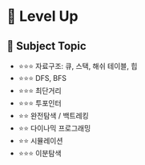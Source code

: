 # 🚀 Level Up

## 📝 Subject Topic
- ⭐⭐⭐ 자료구조: 큐, 스택, 해쉬 테이블, 힙
- ⭐⭐⭐ DFS, BFS
- ⭐⭐⭐ 최단거리
- ⭐⭐⭐ 투포인터
- ⭐⭐ 완전탐색 / 백트레킹
- ⭐⭐ 다이나믹 프로그래밍
- ⭐⭐ 시뮬레이션
- ⭐⭐⭐ 이분탐색
